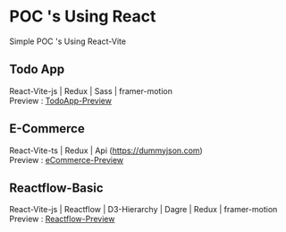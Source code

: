 # POC 's Using React
Simple POC 's Using React-Vite

## Todo App
React-Vite-js | Redux | Sass | framer-motion <br>
Preview : [TodoApp-Preview](https://todoapp-bwarlock.netlify.app/)

## E-Commerce
React-Vite-ts | Redux | Api (https://dummyjson.com) <br>
Preview : [eCommerce-Preview](https://ecommerce-bwarlock.netlify.app/)

## Reactflow-Basic
React-Vite-js | Reactflow | D3-Hierarchy | Dagre |  Redux | framer-motion <br>
Preview : [Reactflow-Preview](https://reactflow-bwarlock.netlify.app/)
